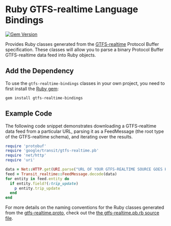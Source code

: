 # Ruby GTFS-realtime Language Bindings

[![Gem Version](https://badge.fury.io/rb/gtfs-realtime-bindings.svg)](http://badge.fury.io/rb/gtfs-realtime-bindings)

Provides Ruby classes generated from the
[GTFS-realtime](https://github.com/google/transit/tree/master/gtfs-realtime) Protocol
Buffer specification.  These classes will allow you to parse a binary Protocol
Buffer GTFS-realtime data feed into Ruby objects.

## Add the Dependency

To use the `gtfs-realtime-bindings` classes in your own project, you need to
first install the [Ruby gem](https://rubygems.org/gems/gtfs-realtime-bindings):

```
gem install gtfs-realtime-bindings
```

## Example Code

The following code snippet demonstrates downloading a GTFS-realtime data feed
from a particular URL, parsing it as a FeedMessage (the root type of the
GTFS-realtime schema), and iterating over the results.

```ruby
require 'protobuf'
require 'google/transit/gtfs-realtime.pb'
require 'net/http'
require 'uri'

data = Net::HTTP.get(URI.parse("URL OF YOUR GTFS-REALTIME SOURCE GOES HERE"))
feed = Transit_realtime::FeedMessage.decode(data)
for entity in feed.entity do
  if entity.field?(:trip_update)
    p entity.trip_update
  end
end
```

For more details on the naming conventions for the Ruby classes generated from
the [gtfs-realtime.proto](https://github.com/google/transit/blob/master/gtfs-realtime/proto/gtfs-realtime.proto),
check out the [the gtfs-realtime.pb.rb source file](https://github.com/MobilityData/gtfs-realtime-bindings/blob/master/ruby/lib/google/transit/gtfs-realtime.pb.rb).
